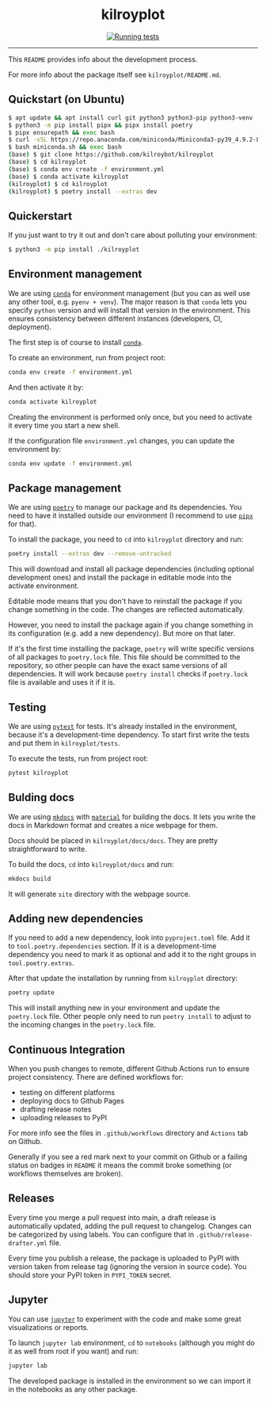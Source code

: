 <h1 align="center">kilroyplot</h1>

<div align="center">

[![Running tests](https://github.com/kilroybot/kilroyplot/actions/workflows/test.yml/badge.svg)](https://github.com/kilroybot/kilroyplot/actions/workflows/test.yml)

</div>

---

This `README` provides info about the development process.

For more info about the package itself see `kilroyplot/README.md`.

## Quickstart (on Ubuntu)

```sh
$ apt update && apt install curl git python3 python3-pip python3-venv
$ python3 -m pip install pipx && pipx install poetry
$ pipx ensurepath && exec bash
$ curl -sSL https://repo.anaconda.com/miniconda/Miniconda3-py39_4.9.2-Linux-x86_64.sh -o miniconda.sh
$ bash miniconda.sh && exec bash
(base) $ git clone https://github.com/kilroybot/kilroyplot
(base) $ cd kilroyplot
(base) $ conda env create -f environment.yml
(base) $ conda activate kilroyplot
(kilroyplot) $ cd kilroyplot
(kilroyplot) $ poetry install --extras dev
```

## Quickerstart

If you just want to try it out and don't care about polluting your environment:

```sh
$ python3 -m pip install ./kilroyplot
```

## Environment management

We are using [`conda`](https://conda.io) for environment management (but you can as well use any other tool, e.g. `pyenv + venv`).
The major reason is that `conda` lets you specify `python` version and will install that version in the environment.
This ensures consistency between different instances (developers, CI, deployment).

The first step is of course to install [`conda`](https://conda.io).

To create an environment, run from project root:

```sh
conda env create -f environment.yml
```

And then activate it by:

```sh
conda activate kilroyplot
```

Creating the environment is performed only once, but you need to activate it every time you start a new shell.

If the configuration file `environment.yml` changes, you can update the environment by:

```sh
conda env update -f environment.yml
```

## Package management

We are using [`poetry`](https://python-poetry.org) to manage our package and its dependencies.
You need to have it installed outside our environment (I recommend to use [`pipx`](https://pipxproject.github.io/pipx) for that).

To install the package, you need to `cd` into `kilroyplot` directory and run:

```sh
poetry install --extras dev --remove-untracked
```

This will download and install all package dependencies (including optional development ones) and install the package in editable mode into the activate environment.

Editable mode means that you don't have to reinstall the package if you change something in the code.
The changes are reflected automatically.

However, you need to install the package again if you change something in its configuration (e.g. add a new dependency).
But more on that later.

If it's the first time installing the package, `poetry` will write specific versions of all packages to `poetry.lock` file.
This file should be committed to the repository, so other people can have the exact same versions of all dependencies.
It will work because `poetry install` checks if `poetry.lock` file is available and uses it if it is.

## Testing

We are using [`pytest`](https://pytest.org) for tests.
It's already installed in the environment, because it's a development-time dependency.
To start first write the tests and put them in `kilroyplot/tests`.

To execute the tests, run from project root:

```sh
pytest kilroyplot
```

## Bulding docs

We are using [`mkdocs`](https://www.mkdocs.org) with [`material`](https://squidfunk.github.io/mkdocs-material) for building the docs.
It lets you write the docs in Markdown format and creates a nice webpage for them.

Docs should be placed in `kilroyplot/docs/docs`.
They are pretty straightforward to write.

To build the docs, `cd` into `kilroyplot/docs` and run:

```sh
mkdocs build
```

It will generate `site` directory with the webpage source.

## Adding new dependencies

If you need to add a new dependency, look into `pyproject.toml` file.
Add it to `tool.poetry.dependencies` section.
If it is a development-time dependency you need to mark it as optional and add it to the right groups in `tool.poetry.extras`.

After that update the installation by running from `kilroyplot` directory:

```sh
poetry update
```

This will install anything new in your environment and update the `poetry.lock` file.
Other people only need to run `poetry install` to adjust to the incoming changes in the `poetry.lock` file.

## Continuous Integration

When you push changes to remote, different Github Actions run to ensure project consistency.
There are defined workflows for:

- testing on different platforms
- deploying docs to Github Pages
- drafting release notes
- uploading releases to PyPI

For more info see the files in `.github/workflows` directory and `Actions` tab on Github.

Generally if you see a red mark next to your commit on Github or a failing status on badges in `README` it means the commit broke something (or workflows themselves are broken).

## Releases

Every time you merge a pull request into main, a draft release is automatically updated, adding the pull request to changelog.
Changes can be categorized by using labels. You can configure that in `.github/release-drafter.yml` file.

Every time you publish a release, the package is uploaded to PyPI with version taken from release tag (ignoring the version in source code).
You should store your PyPI token in `PYPI_TOKEN` secret.



## Jupyter

You can use [`jupyter`](https://jupyter.org) to experiment with the code and make some great visualizations or reports.

To launch `jupyter lab` environment, `cd` to `notebooks` (although you might do it as well from root if you want) and run:

```sh
jupyter lab
```

The developed package is installed in the environment so we can import it in the notebooks as any other package.
